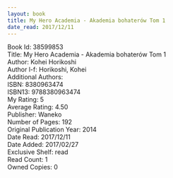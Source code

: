```yaml
---
layout: book
title: My Hero Academia - Akademia bohaterów Tom 1
date_read: 2017/12/11
---
```


Book Id: 38599853<br />
Title: My Hero Academia - Akademia bohaterów Tom 1<br />
Author: Kohei Horikoshi<br />
Author l-f: Horikoshi, Kohei<br />
Additional Authors: <br />
ISBN: 8380963474<br />
ISBN13: 9788380963474<br />
My Rating: 5<br />
Average Rating: 4.50<br />
Publisher: Waneko<br />
Number of Pages: 192<br />
Original Publication Year: 2014<br />
Date Read: 2017/12/11<br />
Date Added: 2017/02/27<br />
Exclusive Shelf: read<br />
Read Count: 1<br />
Owned Copies: 0<br />

